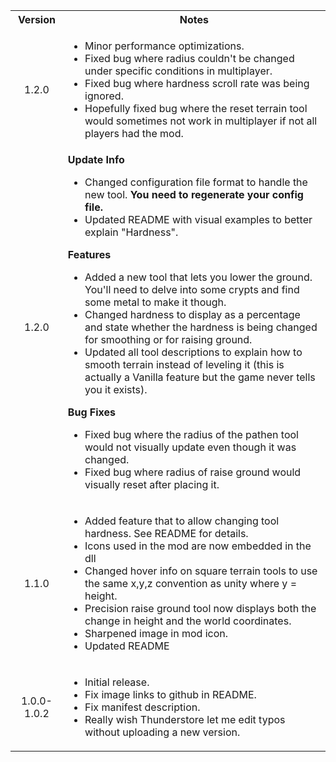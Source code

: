 <table>
	<tbody>
		<tr>
			<th align="center">Version</th>
			<th align="center">Notes</th>
		</tr>
		<tr>
			<td align="center">1.2.0</td>
			<td align="left">
				<ul>
					<li>Minor performance optimizations.</li>
					<li>Fixed bug where radius couldn't be changed under specific conditions in multiplayer.</li>
					<li>Fixed bug where hardness scroll rate was being ignored.</li>
					<li>Hopefully fixed bug where the reset terrain tool would sometimes not work in multiplayer if not all players had the mod.</li>
				</ul>
			</td>
		</tr>
		<tr>
			<td align="center">1.2.0</td>
			<td align="left">
				<b>Update Info</b>
				<ul>
					<li>Changed configuration file format to handle the new tool. <b>You need to regenerate your config file.</b></li>
					<li>Updated README with visual examples to better explain "Hardness".</li>
				</ul>
				<b>Features</b>
				<ul>
					<li>Added a new tool that lets you lower the ground. You'll need to delve into some crypts and find some metal to make it though.</li>
					<li>Changed hardness to display as a percentage and state whether the hardness is being changed for smoothing or for raising ground.</li>
					<li>Updated all tool descriptions to explain how to smooth terrain instead of leveling it (this is actually a Vanilla feature but the game never tells you it exists).</li>
				</ul>
				<b>Bug Fixes</b>
				<ul>
					<li>Fixed bug where the radius of the pathen tool would not visually update even though it was changed.</li>
					<li>Fixed bug where radius of raise ground would visually reset after placing it.</li>
				</ul>
			</td>
		</tr>
		<tr>
			<td align="center">1.1.0</td>
			<td align="left">
				<ul>
					<li>Added feature that to allow changing tool hardness. See README for details.</li>
					<li>Icons used in the mod are now embedded in the dll</li>
					<li>Changed hover info on square terrain tools to use the same x,y,z convention as unity where y = height.</li>
					<li>Precision raise ground tool now displays both the change in height and the world coordinates.</li>
					<li>Sharpened image in mod icon.</li>
					<li>Updated README</li>
				</ul>
			</td>
		</tr>
		<tr>
			<td align="center">1.0.0-1.0.2</td>
			<td align="left">
				<ul>
					<li>Initial release.</li>
					<li>Fix image links to github in README.</li>
					<li>Fix manifest description.</li>
					<li>Really wish Thunderstore let me edit typos without uploading a new version.</li>
				</ul>
			</td>
		</tr>
	</tbody>
</table>
